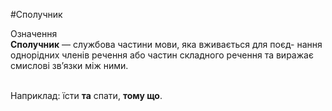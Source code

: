 #Сполучник


<div class="eoz-wrap">
<span class="eoz">Означення</span>
<div class="eoz-text">
<strong>Сполучник</strong> — службова частини мови, яка вживається для поєд- нання однорiдних членiв речення або частин складного речення та виражає смисловi зв’язки мiж ними.
</div>
</div>
<br>

Наприклад: їсти <b>та</b> спати, <b>тому що</b>.